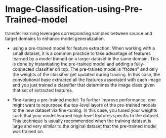 # Image-Classification-using-Pre-Trained-model
transfer learning leverages corresponding samples between source and target domains to enhance model generalization.

- using a pre-trained model for feature extraction: When working with a small dataset, it is a common practice to take advantage of features learned by a model trained on a larger dataset in the same domain. This is done by instantiating the pre-trained model and adding a fully-connected classifier on top. The pre-trained model is "frozen" and only the weights of the classifier get updated during training. In this case, the convolutional base extracted all the features associated with each image and you just trained a classifier that determines the image class given that set of extracted features.

- Fine-tuning a pre-trained model: To further improve performance, one might want to repurpose the top-level layers of the pre-trained models to the new dataset via fine-tuning. In this case, you tuned your weights such that your model learned high-level features specific to the dataset. This technique is usually recommended when the training dataset is large and very similar to the original dataset that the pre-trained model was trained on.

